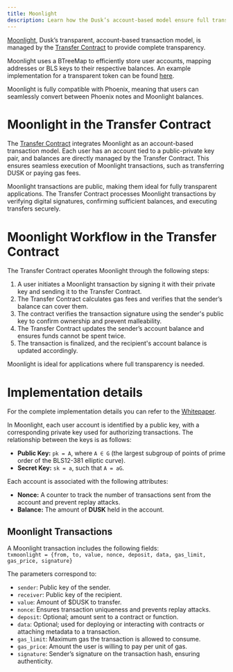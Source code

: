 ```yaml
---
title: Moonlight
description: Learn how the Dusk’s account-based model ensure full transparency.
---
```


<a href="https://github.com/dusk-network/rusk/blob/a46f5ab5e6e66054decd95003e7ccdfa7ca1dfc0/core/src/transfer.rs#L532" target="_blank">Moonlight</a>, Dusk’s transparent, account-based transaction model, is managed by the [Transfer Contract](/learn/deep-dive/transaction_models/transactions) to provide complete transparency.


Moonlight uses a BTreeMap to efficiently store user accounts, mapping addresses or BLS keys to their respective balances. An example implementation for a transparent token can be found <a href="https://github.com/dusk-network/transparent-token" target="_blank">here</a>.

Moonlight is fully compatible with Phoenix, meaning that users can seamlessly convert between Phoenix notes and Moonlight balances.


# Moonlight in the Transfer Contract


The [Transfer Contract](/learn/deep-dive/transaction_models/transactions) integrates Moonlight as an account-based transaction model. Each user has an account tied to a public-private key pair, and balances are directly managed by the Transfer Contract. This ensures seamless execution of Moonlight transactions, such as transferring DUSK or paying gas fees.

Moonlight transactions are public, making them ideal for fully transparent applications. The Transfer Contract processes Moonlight transactions by verifying digital signatures, confirming sufficient balances, and executing transfers securely.


# Moonlight Workflow in the Transfer Contract

The Transfer Contract operates Moonlight through the following steps:

1) A user initiates a Moonlight transaction by signing it with their private key and sending it to the Transfer Contract.
2) The Transfer Contract calculates gas fees and verifies that the sender’s balance can cover them.
3) The contract verifies the transaction signature using the sender's public key to confirm ownership and prevent malleability.
4) The Transfer Contract updates the sender’s account balance and ensures funds cannot be spent twice.
5) The transaction is finalized, and the recipient's account balance is updated accordingly.

Moonlight is ideal for applications where full transparency is needed.


# Implementation details

For the complete implementation details you can refer to the [Whitepaper](https://dusk-cms.ams3.digitaloceanspaces.com/Dusk_Whitepaper_2024_4db72f92a1.pdf).

In Moonlight, each user account is identified by a public key, with a corresponding private key used for authorizing transactions. The relationship between the keys is as follows:

- **Public Key:** `pk = A`, where `A ∈ G` (the largest subgroup of points of prime order of the BLS12-381 elliptic curve).  
- **Secret Key:** `sk = a`, such that `A = aG`.

Each account is associated with the following attributes:
- **Nonce:** A counter to track the number of transactions sent from the account and prevent replay attacks.  
- **Balance:** The amount of **DUSK** held in the account.


## Moonlight Transactions

A Moonlight transaction includes the following fields:  
`txmoonlight = {from, to, value, nonce, deposit, data, gas_limit, gas_price, signature}`  

The parameters correspond to:  
- `sender`: Public key of the sender.  
- `receiver`: Public key of the recipient.  
- `value`: Amount of $DUSK to transfer.  
- `nonce`: Ensures transaction uniqueness and prevents replay attacks.  
- `deposit`: Optional; amount sent to a contract or function.  
- `data`: Optional; used for deploying or interacting with contracts or attaching metadata to a transaction.  
- `gas_limit`: Maximum gas the transaction is allowed to consume.  
- `gas_price`: Amount the user is willing to pay per unit of gas.  
- `signature`: Sender’s signature on the transaction hash, ensuring authenticity.  

